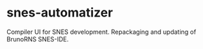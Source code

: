 # snes-automatizer
Compiler UI for SNES development. Repackaging and updating of BrunoRNS SNES-IDE.
